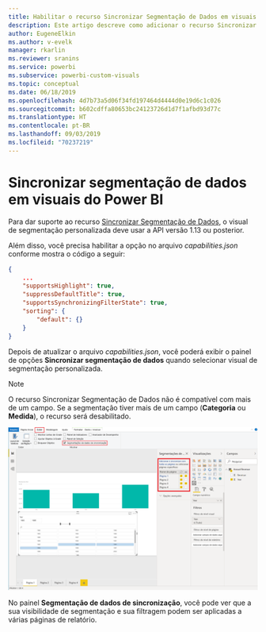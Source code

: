 ```yaml
---
title: Habilitar o recurso Sincronizar Segmentação de Dados em visuais do Power BI
description: Este artigo descreve como adicionar o recurso Sincronizar Segmentação de Dados a visuais do Power BI.
author: EugeneElkin
ms.author: v-evelk
manager: rkarlin
ms.reviewer: sranins
ms.service: powerbi
ms.subservice: powerbi-custom-visuals
ms.topic: conceptual
ms.date: 06/18/2019
ms.openlocfilehash: 4d7b73a5d06f34fd197464d4444d0e19d6c1c026
ms.sourcegitcommit: b602cdffa80653bc24123726d1d7f1afbd93d77c
ms.translationtype: HT
ms.contentlocale: pt-BR
ms.lasthandoff: 09/03/2019
ms.locfileid: "70237219"
---
```

# <a name="sync-slicers-in-power-bi-visuals"></a>Sincronizar segmentação de dados em visuais do Power BI

Para dar suporte ao recurso [Sincronizar Segmentação de Dados](https://docs.microsoft.com/power-bi/desktop-slicers), o visual de segmentação personalizada deve usar a API versão 1.13 ou posterior.

Além disso, você precisa habilitar a opção no arquivo *capabilities.json* conforme mostra o código a seguir:

```json
{
    ...
    "supportsHighlight": true,
    "suppressDefaultTitle": true,
    "supportsSynchronizingFilterState": true,
    "sorting": {
        "default": {}
    }
}
```

Depois de atualizar o arquivo *capabilities.json*, você poderá exibir o painel de opções **Sincronizar segmentação de dados** quando selecionar visual de segmentação personalizada.

> [!NOTE]
> O recurso Sincronizar Segmentação de Dados não é compatível com mais de um campo. Se a segmentação tiver mais de um campo (**Categoria** ou **Medida**), o recurso será desabilitado.

![O painel "Segmentações de dados de sincronização"](./media/sync-slicers-panel.png)

No painel **Segmentação de dados de sincronização**, você pode ver que a sua visibilidade de segmentação e sua filtragem podem ser aplicadas a várias páginas de relatório.
